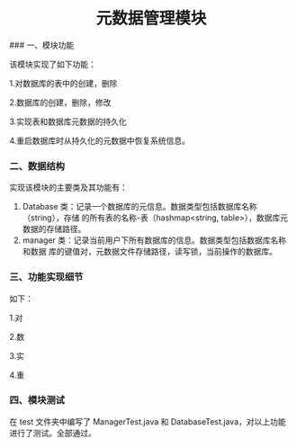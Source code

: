 <center><h1>元数据管理模块</h1></center>
### 一、模块功能

该模块实现了如下功能：

 1.对数据库的表中的创建，删除

 2.数据库的创建，删除，修改

 3.实现表和数据库元数据的持久化 

4.重启数据库时从持久化的元数据中恢复系统信息。

### 二、数据结构
实现该模块的主要类及其功能有： 

1. Database 类：记录一个数据库的元信息。数据类型包括数据库名称（string），存储 的所有表的名称-表（hashmap<string, table>），数据库元数据的存储路径。
2. manager 类：记录当前用户下所有数据库的信息。数据类型包括数据库名称和数据 库的键值对，元数据文件存储路径，读写锁，当前操作的数据库。 

### 三、功能实现细节

如下：

 1.对

 2.数

 3.实

4.重

### 四、模块测试

在 test 文件夹中编写了 ManagerTest.java 和 DatabaseTest.java，对以上功能进行了测试。全部通过。 